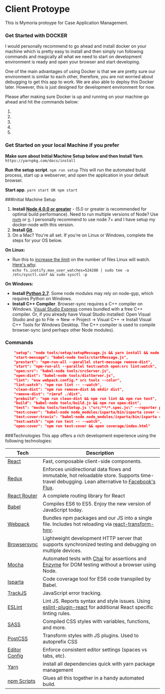 # Client Protoype

This is Mymoria protoype for Case Application Management.

### Get Started with DOCKER
I would personally recommend to go ahead and install docker on your machine which is pretty easy to install and then simply run following 
commands and magically all what we need to start on development environment is ready and open your browser and start developing.

One of the main advantages of using Docker is that we are pretty sure our environment is similar to each other, therefore, you are not worried about debugging to get this app to work. We are also able to deploy this Docker later. However, this is just designed for development environment for now. 

Please after making sure Docker is up and running on your machine go ahead and hit the commands below: 

1.
2.
3.
4.
5.

### Get Started on your local Machine if you prefer
**Make sure about Initial Machine Setup below and then Install Yarn**. `https://yarnpkg.com/docs/install` 

**Run the setup script**. `npm run setup`
This will run the automated build process, start up a webserver, and open the application in your default browser.

**Start app**. `yarn start OR npm start`

###Initial Machine Setup
1. **Install [Node 4.0.0 or greater](https://nodejs.org)** - (5.0 or greater is recommended for optimal build performance). Need to run multiple versions of Node? Use [nvm](https://github.com/creationix/nvm) or [n](https://github.com/tj/n). I personally recommend to use node 7+ and I have setup my docker-node with this version.
2. **Install [Git](https://git-scm.com/downloads)**. 
3. On a Mac? You're all set. If you're on Linux or Windows, complete the steps for your OS below.  
 
**On Linux:**  

 * Run this to [increase the limit](http://stackoverflow.com/questions/16748737/grunt-watch-error-waiting-fatal-error-watch-enospc) on the number of files Linux will watch. [Here's why](https://github.com/coryhouse/react-slingshot/issues/6).    
`echo fs.inotify.max_user_watches=524288 | sudo tee -a /etc/sysctl.conf && sudo sysctl -p` 

**On Windows:** 
 
* **Install [Python 2.7](https://www.python.org/downloads/)**. Some node modules may rely on node-gyp, which requires Python on Windows.
* **Install C++ Compiler**. Browser-sync requires a C++ compiler on Windows. [Visual Studio Express](https://www.visualstudio.com/en-US/products/visual-studio-express-vs) comes bundled with a free C++ compiler. Or, if you already have Visual Studio installed: Open Visual Studio and go to File -> New -> Project -> Visual C++ -> Install Visual C++ Tools for Windows Desktop. The C++ compiler is used to compile browser-sync (and perhaps other Node modules).

### Commands

```json
    "setup": "node tools/setup/setupMessage.js && yarn install && node tools/setup/setup.js",
    "start-message": "babel-node tools/startMessage.js",
    "prestart": "npm-run-all --parallel start-message remove-dist",
    "start": "npm-run-all --parallel test:watch open:src lint:watch",
    "open:src": "babel-node tools/srcServer.js",
    "open:dist": "babel-node tools/distServer.js",
    "lint": "esw webpack.config.* src tools --color",
    "lint:watch": "npm run lint -- --watch",
    "clean-dist": "npm run remove-dist && mkdir dist",
    "remove-dist": "rimraf ./dist",
    "prebuild": "npm run clean-dist && npm run lint && npm run test",
    "build": "babel-node tools/build.js && npm run open:dist",
    "test": "mocha tools/testSetup.js \"src/**/*.spec.js\" --reporter progress",
    "test:cover": "babel-node node_modules/isparta/bin/isparta cover --root src --report html node_modules/mocha/bin/_mocha -- --require ./tools/testSetup.js \"src/**/*.spec.js\" --reporter progress",
    "test:cover:travis": "babel-node node_modules/isparta/bin/isparta cover --root src --report lcovonly _mocha -- --require ./tools/testSetup.js \"src/**/*.spec.js\" && cat ./coverage/lcov.info | node_modules/coveralls/bin/coveralls.js",
    "test:watch": "npm run test -- --watch",
    "open:cover": "npm run test:cover && open coverage/index.html"
```

###Technologies
This app offers a rich development experience using the following technologies:

| **Tech** | **Description**
|----------|-------|
| [React](https://facebook.github.io/react/)  |   Fast, composable client-side components.   
| [Redux](http://redux.js.org) |  Enforces unidirectional data flows and immutable, hot reloadable store. Supports time-travel debugging. Lean alternative to [Facebook's Flux](https://facebook.github.io/flux/docs/overview.html).
| [React Router](https://github.com/reactjs/react-router) | A complete routing library for React 
| [Babel](http://babeljs.io) |  Compiles ES6 to ES5. Enjoy the new version of JavaScript today.    
| [Webpack](http://webpack.github.io) | Bundles npm packages and our JS into a single file. Includes hot reloading via [react-transform-hmr](https://www.npmjs.com/package/react-transform-hmr).
| [Browsersync](https://www.browsersync.io/) | Lightweight development HTTP server that supports synchronized testing and debugging on multiple devices.
| [Mocha](http://mochajs.org) | Automated tests with [Chai](http://chaijs.com/) for assertions and [Enzyme](https://github.com/airbnb/enzyme) for DOM testing without a browser using Node.
| [Isparta](https://github.com/douglasduteil/isparta) | Code coverage tool for ES6 code transpiled by Babel.
| [TrackJS](https://trackjs.com/) | JavaScript error tracking.
| [ESLint](http://eslint.org/)| Lint JS. Reports syntax and style issues. Using [eslint-plugin-react](https://github.com/yannickcr/eslint-plugin-react) for additional React specific linting rules. 
| [SASS](http://sass-lang.com/) | Compiled CSS styles with variables, functions, and more. 
| [PostCSS](https://github.com/postcss/postcss) | Transform styles with JS plugins. Used to autoprefix CSS 
| [Editor Config](http://editorconfig.org) | Enforce consistent editor settings (spaces vs tabs, etc).
| [Yarn](https://yarnpkg.com)| install all dependencies quick with yarn package management 
| [npm Scripts](https://docs.npmjs.com/misc/scripts)| Glues all this together in a handy automated build.

